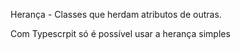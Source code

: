 Herança - Classes que herdam atributos de outras.

Com Typescrpit só é possível usar a herança simples